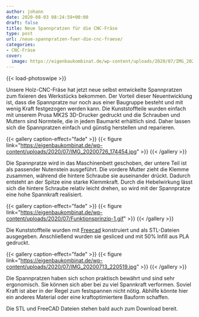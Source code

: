 ```yaml
---
author: johann
date: 2020-08-03 08:24:59+00:00
draft: false
title: Neue Spannpratzen für die CNC-Fräse
type: post
url: /neue-spannpratzen-fuer-die-cnc-fraese/
categories:
- CNC-Fräse
cover:
  image: https://eigenbaukombinat.de/wp-content/uploads/2020/07/IMG_20200726_174454.jpg
---
```


{{< load-photoswipe >}}

Unsere Holz-CNC-Fräse hat jetzt neue selbst entwickelte Spannpratzen zum fixieren des Werkstücks bekommen. Der Vorteil dieser Neuentwicklung ist, dass die Spannpratze nur noch aus einer Baugruppe besteht und mit wenig Kraft festgezogen werden kann. Die Kunststoffteile wurden einfach mit unserem Prusa MK2S 3D-Drucker gedruckt und die Schrauben und Muttern sind Normteile,  die in jedem Baumarkt erhältlich sind. Daher lassen sich die Spannpratzen einfach und günstig herstellen und reparieren.

<!--more-->

{{< gallery caption-effect="fade" >}}
  {{< figure link="https://eigenbaukombinat.de/wp-content/uploads/2020/07/IMG_20200726_174454.jpg" >}}
{{< /gallery >}}


Die Spannpratze wird in das Maschinenbett geschoben, der untere Teil ist als passender Nutenstein ausgeführt. Die vordere Mutter zieht die Klemme zusammen, während die hintere Schraube sie auseinander drückt. Dadurch entsteht an der Spitze eine starke Klemmkraft. Durch die Hebelwirkung lässt sich die hintere Schraube relativ leicht drehen, so wird mit der Spannpratze eine hohe Spannkraft realisiert.

{{< gallery caption-effect="fade" >}}
  {{< figure link="https://eigenbaukombinat.de/wp-content/uploads/2020/07/Funktionsprinzip-1.gif" >}}
{{< /gallery >}}

Die Kunststoffteile wurden mit [Freecad](https://www.freecadweb.org/?lang=de) konstruiert und als STL-Dateien ausgegeben. Anschließend wurden sie gesliced und mit 50% Infill aus PLA gedruckt.

{{< gallery caption-effect="fade" >}}
  {{< figure link="https://eigenbaukombinat.de/wp-content/uploads/2020/07/IMG_20200713_220519.jpg" >}}
{{< /gallery >}}

Die Spannpratzen haben sich schon praktisch bewährt und sind sehr ergonomisch. Sie können sich aber bei zu viel Spannkraft verformen. Soviel Kraft ist aber in der Regel zum festspannen nicht nötig. Abhilfe könnte hier ein anderes Material oder eine kraftoptimiertere Bauform schaffen.  

Die STL und FreeCAD Dateien stehen bald auch zum Download bereit.
